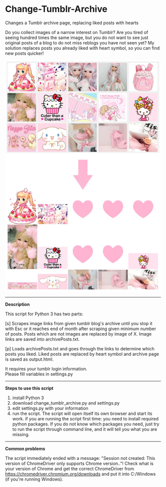 # Change-Tumblr-Archive
Changes a Tumblr archive page, replacing liked posts with hearts

Do you collect images of a narrow interest on Tumblr?
Are you tired of seeing hundred times the same image,
but you do not want to see just original posts of a blog
to do not miss reblogs you have not seen yet?
My solution replaces posts you already liked 
with heart symbol, so you can find new posts quicker!

<img src="./example.jpg">

***

<b>Description</b>

This script for Python 3 has two parts:                     
                                                                
[s] Scrapes image links from given tumblr blog's archive until you stop it with Esc or it reaches end of month after scraping 
given minimum number of posts. Posts which are not images are replaced by image of X. Image links are saved into archivePosts.txt.                                           
                                                                 
[p] Loads archivePosts.txt and goes through the links to determine which posts you liked. Liked posts are replaced by heart symbol and archive page is saved as output.html.                                             
                                                                
It requires your tumblr login information.                  
Please fill variables in settings.py                                                                                                                 
                                                                
***

<b>Steps to use this script</b>

1. install Python 3
2. download change_tumblr_archive.py and settings.py
3. edit settings.py with your information
4. run the script. The script will open itself its own browser and start its work.
if you are running the script first time:
you need to install required python packages.
If you do not know which packages you need, just try to run the script through command line, and it will tell you what you are missing.

***

<b>Common problems</b>

The script immediately ended with a message: "Session not created: This version of ChromeDriver only supports Chrome version.."! Check what is your version of Chrome and get the correct ChromeDriver from https://chromedriver.chromium.org/downloads and put it into C:/Windows (if you're running Windows).




